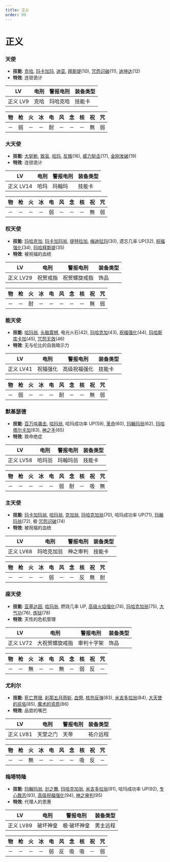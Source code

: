 ```yaml
---
title: 正义
order: 99
---
```


# 正义

### 天使

- **技能**: [克哈](/skills/祝福#克哈), [玛卡加玛](/skills/异常#玛卡加玛), [迪亚](/skills/恢复#迪亚), [拜斯堤](/skills/恢复#拜斯堤)(10), [咒怨识破](/skills/被动#咒怨识破)(11), [迪坤达](/skills/辅助#迪坤达)(12)
- **特效**: 连锁诡计

| LV       | 电刑 | 警报电刑 | 装备类型 |
| -------- | ---- | -------- | -------- |
| 正义 LV9 | 克哈 | 玛哈克哈 | 技能卡   |

| 物  | 枪  | 火  | 冰  | 电  | 风  | 念  | 核  | 祝  | 咒  |
| --- | --- | --- | --- | --- | --- | --- | --- | --- | --- |
| －  | 弱  | －  | －  | 耐  | －  | －  | －  | 無  | 弱  |

### 大天使

- **技能**: [大斩断](/skills/物理#大斩断), [致盲](/skills/异常#致盲), [哈玛](/skills/祝福#哈玛), [反叛](/skills/辅助#反叛)(16), [威力斩击](/skills/物理#威力斩击)(17), [金刚发破](/skills/物理#金刚发破)(19)
- **特效**: 连锁诡计

| LV        | 电刑 | 警报电刑 | 装备类型 |
| --------- | ---- | -------- | -------- |
| 正义 LV14 | 哈玛 | 玛翰玛   | 技能卡   |

| 物  | 枪  | 火  | 冰  | 电  | 风  | 念  | 核  | 祝  | 咒  |
| --- | --- | --- | --- | --- | --- | --- | --- | --- | --- |
| －  | －  | －  | －  | 弱  | －  | －  | －  | 無  | 弱  |

### 权天使

- **技能**: [玛哈克加](/skills/祝福#玛哈克加), [玛卡加玛翁](/skills/异常#玛卡加玛翁), [提特拉加](/skills/辅助#提特拉加), [梅迪拉玛](/skills/恢复#梅迪拉玛)(30), 遗忘几率 UP(32), [祝福强化](/skills/被动#祝福强化)(34), [玛哈拜斯堤](/skills/恢复#玛哈拜斯堤)(35)
- **特效**: 被祝福的血统

| LV        | 电刑     | 警报电刑     | 装备类型 |
| --------- | -------- | ------------ | -------- |
| 正义 LV29 | 祝贺戒指 | 祝贺螺旋戒指 | 饰品     |

| 物  | 枪  | 火  | 冰  | 电  | 风  | 念  | 核  | 祝  | 咒  |
| --- | --- | --- | --- | --- | --- | --- | --- | --- | --- |
| －  | －  | 耐  | －  | －  | －  | －  | －  | 無  | 弱  |

### 能天使

- **技能**: [哈玛翁](/skills/祝福#哈玛翁), [头脑震撼](/skills/物理#头脑震撼), 电光火石(42), [玛哈克加](/skills/祝福#玛哈克加)(43), [祝福强化](/skills/被动#祝福强化)(44), [玛哈斯库卡加](/skills/辅助#玛哈斯库卡加)(45), [咒怨无效](/skills/被动#咒怨无效)(46)
- **特效**: 无与伦比的自我暗示力

| LV        | 电刑     | 警报电刑     | 装备类型 |
| --------- | -------- | ------------ | -------- |
| 正义 LV41 | 祝福强化 | 高级祝福强化 | 技能卡   |

| 物  | 枪  | 火  | 冰  | 电  | 风  | 念  | 核  | 祝  | 咒  |
| --- | --- | --- | --- | --- | --- | --- | --- | --- | --- |
| －  | 弱  | －  | －  | －  | 耐  | －  | －  | 無  | 弱  |

### 默基瑟德

- **技能**: [百万吨袭击](/skills/物理#百万吨袭击), [哈玛翁](/skills/祝福#哈玛翁), 哈玛成功率 UP(59), [革命](/skills/辅助#革命)(60), [玛翰玛翁](/skills/祝福#玛翰玛翁)(62), [玛哈塔尔卡加](/skills/辅助#玛哈塔尔卡加)(63), [神之手](/skills/物理#神之手)(65)
- **特效**: 致命绝症

| LV        | 电刑   | 警报电刑 | 装备类型 |
| --------- | ------ | -------- | -------- |
| 正义 LV58 | 哈玛翁 | 玛翰玛翁 | 技能卡   |

| 物  | 枪  | 火  | 冰  | 电  | 风  | 念  | 核  | 祝  | 咒  |
| --- | --- | --- | --- | --- | --- | --- | --- | --- | --- |
| －  | －  | －  | －  | －  | 弱  | 耐  | －  | 吸  | 無  |

### 主天使

- **技能**: [玛卡加玛翁](/skills/异常#玛卡加玛翁), [哈玛翁](/skills/祝福#哈玛翁), [克加翁](/skills/祝福#克加翁), [玛哈克加翁](/skills/祝福#玛哈克加翁)(70), 哈玛成功率 UP(71), [玛翰玛翁](/skills/祝福#玛翰玛翁)(72), 极·[咒怨识破](/skills/被动#咒怨识破)(74)
- **特效**: 被祝福的血统

| LV        | 电刑       | 警报电刑 | 装备类型 |
| --------- | ---------- | -------- | -------- |
| 正义 LV68 | 玛哈克加翁 | 神之审判 | 技能卡   |

| 物  | 枪  | 火  | 冰  | 电  | 风  | 念  | 核  | 祝  | 咒  |
| --- | --- | --- | --- | --- | --- | --- | --- | --- | --- |
| －  | －  | －  | －  | 弱  | －  | －  | 反  | 無  | 耐  |

### 座天使

- **技能**: [亚基达因](/skills/火焰#亚基达因), [哈玛翁](/skills/祝福#哈玛翁), 燃烧几率 UP, [高级火焰强化](/skills/被动#高级火焰强化)(74), [玛哈克加翁](/skills/祝福#玛哈克加翁)(75), [大气功](/skills/被动#大气功)(76), [炼狱](/skills/火焰#炼狱)(78)
- **特效**: 天性的危机管理

| LV        | 电刑           | 警报电刑   | 装备类型 |
| --------- | -------------- | ---------- | -------- |
| 正义 LV72 | 大祝贺螺旋戒指 | 审判十字架 | 饰品     |

| 物  | 枪  | 火  | 冰  | 电  | 风  | 念  | 核  | 祝  | 咒  |
| --- | --- | --- | --- | --- | --- | --- | --- | --- | --- |
| －  | －  | 無  | －  | －  | 無  | －  | 弱  | 反  | －  |

### 尤利尔

- **技能**: [死亡界限](/skills/物理#死亡界限), [刹那五月雨斩](/skills/物理#刹那五月雨斩), [血祭](/skills/物理#血祭), [核热反弹](/skills/被动#核热反弹)(83), [米吉多拉翁](/skills/万能#米吉多拉翁)(84), [大天使的庇佑](/skills/被动#大天使的庇佑)(85), [魔术的资质](/skills/被动#魔术的资质)(86)
- **特效**: 品尝的嘴巴

| LV        | 电刑     | 警报电刑 | 装备类型 |
| --------- | -------- | -------- | -------- |
| 正义 LV81 | 天堂之门 | 天帝     | 祐介远程 |

| 物  | 枪  | 火  | 冰  | 电  | 风  | 念  | 核  | 祝  | 咒  |
| --- | --- | --- | --- | --- | --- | --- | --- | --- | --- |
| －  | －  | 無  | －  | －  | －  | －  | 吸  | 反  | －  |

### 梅塔特隆

- **技能**: [玛翰玛翁](/skills/祝福#玛翰玛翁), [剑之舞](/skills/物理#剑之舞), [玛哈克加翁](/skills/祝福#玛哈克加翁), [米吉多拉翁](/skills/万能#米吉多拉翁)(91), 哈玛成功率 UP(92), [专心致志](/skills/辅助#专心致志)(93), [高级祝福强化](/skills/被动#高级祝福强化)(94), [神之审判](/skills/祝福#神之审判)(95)
- **特效**: 代理人的恩惠

| LV        | 电刑     | 警报电刑    | 装备类型 |
| --------- | -------- | ----------- | -------- |
| 正义 LV89 | 破坏神皇 | 极·破坏神皇 | 男主远程 |

| 物  | 枪  | 火  | 冰  | 电  | 风  | 念  | 核  | 祝  | 咒  |
| --- | --- | --- | --- | --- | --- | --- | --- | --- | --- |
| －  | －  | －  | －  | 弱  | 反  | 吸  | 吸  | －  | 弱  |
